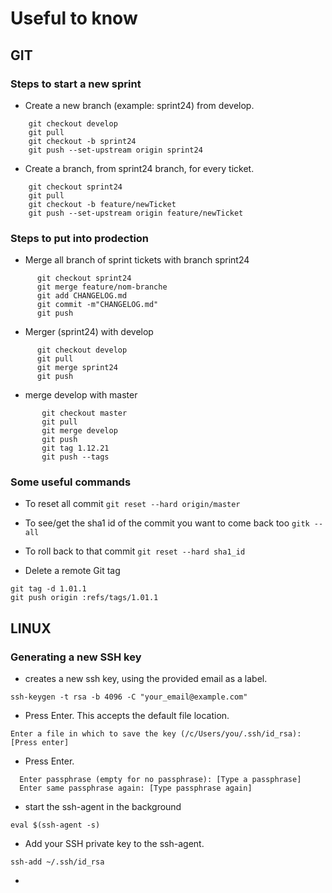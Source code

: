 # Useful to know

## GIT

### Steps to start a new sprint
  * Create a new branch (example: sprint24) from develop.
```
    git checkout develop
    git pull
    git checkout -b sprint24
    git push --set-upstream origin sprint24
```
  * Create a branch, from sprint24 branch, for every ticket.
```
    git checkout sprint24
    git pull
    git checkout -b feature/newTicket
    git push --set-upstream origin feature/newTicket
```
### Steps to put into prodection
  * Merge all branch of sprint tickets with branch sprint24
  ```
        git checkout sprint24
        git merge feature/nom-branche
        git add CHANGELOG.md
        git commit -m"CHANGELOG.md"
        git push
  ```
  * Merger (sprint24) with develop
  ```
        git checkout develop
        git pull
        git merge sprint24
        git push
  ```
  * merge develop with master
 ```
        git checkout master
        git pull
        git merge develop
        git push
        git tag 1.12.21
        git push --tags
```
### Some useful commands
  * To reset all commit 
  ``` git reset --hard origin/master ```
  * To see/get the sha1 id of the commit you want to come back too
  ``` gitk --all ```
  
  * To roll back to that commit
  ``` git reset --hard sha1_id ```
  
  * Delete a remote Git tag
  ``` 
  git tag -d 1.01.1
  git push origin :refs/tags/1.01.1 
```
## LINUX

### Generating a new SSH key
  * creates a new ssh key, using the provided email as a label.
  ``` 
  ssh-keygen -t rsa -b 4096 -C "your_email@example.com" 
  ``` 
  * Press Enter. This accepts the default file location.
  ``` 
  Enter a file in which to save the key (/c/Users/you/.ssh/id_rsa):[Press enter] 
  ``` 
  * Press Enter.
  ```
    Enter passphrase (empty for no passphrase): [Type a passphrase]
    Enter same passphrase again: [Type passphrase again] 
  ``` 
  * start the ssh-agent in the background
  ``` 
  eval $(ssh-agent -s) 
  ``` 
  * Add your SSH private key to the ssh-agent.
  ``` 
  ssh-add ~/.ssh/id_rsa 
  ``` 
  * 
  ``` ``` 

